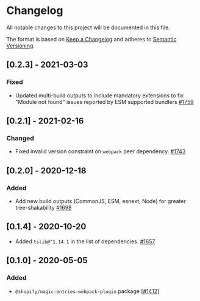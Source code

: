 # Changelog

All notable changes to this project will be documented in this file.

The format is based on [Keep a Changelog](http://keepachangelog.com/en/1.0.0/)
and adheres to [Semantic Versioning](http://semver.org/spec/v2.0.0.html).

## [0.2.3] - 2021-03-03

### Fixed

- Updated multi-build outputs to include mandatory extensions to fix "Module not found" issues reported by ESM supported bundlers [#1759](https://github.com/Shopify/quilt/pull/1759)

## [0.2.1] - 2021-02-16

### Changed

- Fixed invalid version constraint on `webpack` peer dependency. [#1743](https://github.com/Shopify/quilt/pull/1743)

## [0.2.0] - 2020-12-18

### Added

- Add new build outputs (CommonJS, ESM, esnext, Node) for greater tree-shakability [#1698](https://github.com/Shopify/quilt/pull/1698)

## [0.1.4] - 2020-10-20

- Added `tslib@^1.14.1` in the list of dependencies. [#1657](https://github.com/Shopify/quilt/pull/1657)

## [0.1.0] - 2020-05-05

### Added

- `@shopify/magic-entries-webpack-plugin` package [[#1412](https://github.com/Shopify/quilt/pull/1412)]
